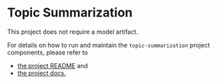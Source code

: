 # Topic Summarization

This project does not require a model artifact.

For details on how to run and maintain the `topic-summarization` project components, please refer to
- [the project README](../README.md) and
- [the project docs.](../../docs/)
